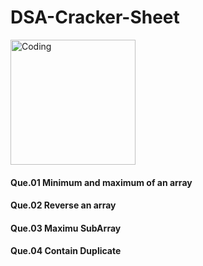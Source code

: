 # DSA-Cracker-Sheet

<img src="https://encrypted-tbn0.gstatic.com/images?q=tbn:ANd9GcQOSVtS3OcIM1tc3mq6vaDr2sNQnTa-IvD2KQ&usqp=CAU" alt="Coding" align="center" width="200">

<h4>Que.01 Minimum and maximum of an array</h4>
<h4>Que.02 Reverse an array</h4>
<h4>Que.03 Maximu SubArray</h4>
<h4>Que.04 Contain Duplicate</h4>

